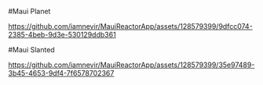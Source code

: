 #Maui Planet



https://github.com/iamnevir/MauiReactorApp/assets/128579399/9dfcc074-2385-4beb-9d3e-530129ddb361

#Maui Slanted


https://github.com/iamnevir/MauiReactorApp/assets/128579399/35e97489-3b45-4653-9df4-7f6578702367


